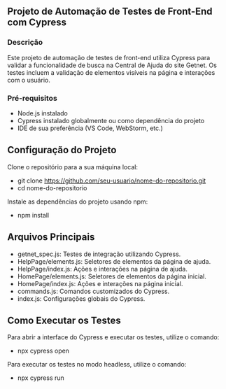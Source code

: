 ## Projeto de Automação de Testes de Front-End com Cypress


### Descrição
Este projeto de automação de testes de front-end utiliza Cypress para validar a funcionalidade de busca na Central de Ajuda do site Getnet. 
Os testes incluem a validação de elementos visíveis na página e interações com o usuário.

### Pré-requisitos
 - Node.js instalado
 - Cypress instalado globalmente ou como dependência do projeto
 - IDE de sua preferência (VS Code, WebStorm, etc.)

## Configuração do Projeto
Clone o repositório para a sua máquina local:

- git clone https://github.com/seu-usuario/nome-do-repositorio.git
- cd nome-do-repositorio

Instale as dependências do projeto usando npm:

 - npm install

## Arquivos Principais
 - getnet_spec.js: Testes de integração utilizando Cypress.
 - HelpPage/elements.js: Seletores de elementos da página de ajuda.
 - HelpPage/index.js: Ações e interações na página de ajuda.
 - HomePage/elements.js: Seletores de elementos da página inicial.
 - HomePage/index.js: Ações e interações na página inicial.
 - commands.js: Comandos customizados do Cypress.
 - index.js: Configurações globais do Cypress.

## Como Executar os Testes

Para abrir a interface do Cypress e executar os testes, utilize o comando:
- npx cypress open

Para executar os testes no modo headless, utilize o comando:
- npx cypress run


